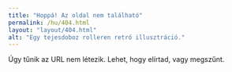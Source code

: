 ```yaml
---
title: "Hoppá! Az oldal nem található"
permalink: /hu/404.html
layout: "layout/404.html"
alt: "Egy tejesdoboz rolleren retró illusztráció."
---
```


Úgy tűnik az URL nem létezik. Lehet, hogy elírtad, vagy megszűnt.
